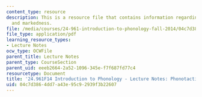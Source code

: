 ```yaml
---
content_type: resource
description: This is a resource file that contains information regarding phonotactics
  and markedness.
file: /media/courses/24-961-introduction-to-phonology-fall-2014/04c7d3864dd7a43e95c92939f3b22607_MIT24_961F14_Lecture5.pdf
file_type: application/pdf
learning_resource_types:
- Lecture Notes
ocw_type: OCWFile
parent_title: Lecture Notes
parent_type: CourseSection
parent_uid: eeeb2664-2a52-1096-345e-f7f687fd77c4
resourcetype: Document
title: '24.961F14 Introduction to Phonology - Lecture Notes: Phonotactics and Markedness'
uid: 04c7d386-4dd7-a43e-95c9-2939f3b22607
---
```

